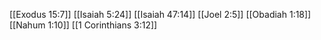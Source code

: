 [[Exodus 15:7]]
[[Isaiah 5:24]]
[[Isaiah 47:14]]
[[Joel 2:5]]
[[Obadiah 1:18]]
[[Nahum 1:10]]
[[1 Corinthians 3:12]]
